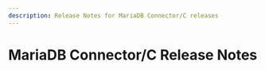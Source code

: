 ```yaml
---
description: Release Notes for MariaDB Connector/C releases
---
```


# MariaDB Connector/C Release Notes


